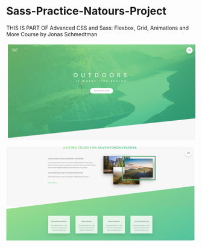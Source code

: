 # Sass-Practice-Natours-Project

THIS IS PART OF 
Advanced CSS and Sass: Flexbox, Grid, Animations and More Course by Jonas Schmedtman 


![Natours-Header](Natours_header.PNG)

![Natours-about](Natours-about.PNG)
